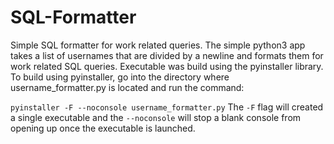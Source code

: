 # SQL-Formatter

Simple SQL formatter for work related queries.
The simple python3 app takes a list of usernames that are divided by a newline and formats them for work related SQL queries.
Executable was build using the pyinstaller library.
To build using pyinstaller, go into the directory where username_formatter.py is located and run the command:

`pyinstaller -F --noconsole username_formatter.py`
The `-F` flag will created a single executable and the `--noconsole` will stop a blank console from opening up once the executable is launched.
